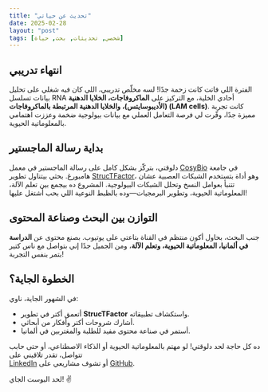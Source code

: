 ```yaml
---
title: "تحديث عن حياتي"  
date: 2025-02-28  
layout: "post"  
tags: [شخصي, تحديثات, بحث, حياة]  
---
```


## انتهاء تدريبي  

الفترة اللي فاتت كانت زحمة جدًا! لسه مخلّص تدريبي، اللي كان فيه شغلي على تحليل بيانات تسلسل RNA أحادي الخلية، مع التركيز على **الماكروفاجات، الخلايا الدهنية (الأديبوسايتس)، والخلايا الدهنية المرتبطة بالماكروفاجات (LAM cells)**. كانت تجربة مميزة جدًا، وفّرت لي فرصة التعامل العملي مع بيانات بيولوجية ضخمة وعززت اهتمامي بالمعلوماتية الحيوية.  

## بداية رسالة الماجستير  

دلوقتي، بتركّز بشكل كامل على رسالة الماجستير في معمل [CosyBio](https://www.cosy.bio/) في جامعة هامبورغ. بحثي بيتناول تطوير [StrucTFactor](https://apps.cosy.bio/StrucTFactor/)، وهو أداة بتستخدم الشبكات العصبية عشان تتنبأ بعوامل النسخ وتحلل الشبكات البيولوجية. المشروع ده بيجمع بين تعلم الآلة، المعلوماتية الحيوية، وتطوير البرمجيات—وده بالظبط النوعية اللي بحب أشتغل عليها!  

## التوازن بين البحث وصناعة المحتوى  

جنب البحث، بحاول أكون منتظم في القناة بتاعتي على يوتيوب. بصنع محتوى عن **الدراسة في ألمانيا، المعلوماتية الحيوية، وتعلم الآلة**، ومن الجميل جدًا إني بتواصل مع ناس كتير بتمر بنفس التجربة!  

## الخطوة الجاية؟  

في الشهور الجاية، ناوي:  

- أتعمق أكتر في تطوير **StrucTFactor** واستكشاف تطبيقاته.  
- أشارك شروحات أكتر وأفكار من أبحاثي.  
- أستمر في صناعة محتوى مفيد للطلبة والمغتربين في ألمانيا.  

ده كل حاجة لحد دلوقتي! لو مهتم بالمعلوماتية الحيوية أو الذكاء الاصطناعي، أو حتى حابب تتواصل، تقدر تلاقيني على  
[LinkedIn](https://linkedin.com/in/yourlinkedin) أو تشوف مشاريعي على [GitHub](https://github.com/yourusername).  

لحد البوست الجاي! ✌️  